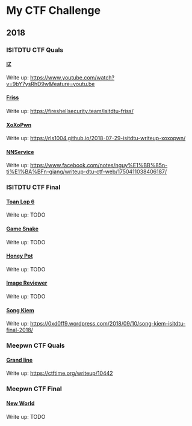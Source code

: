 # My CTF Challenge

## 2018

### ISITDTU CTF Quals

#### [IZ](./2018/ISITDTU-CTF-Quals/iz)

Write up: https://www.youtube.com/watch?v=9bY7ysRhD9w&feature=youtu.be
#### [Friss](./2018/ISITDTU-CTF-Quals/friss)

Write up: https://fireshellsecurity.team/isitdtu-friss/
#### [XoXoPwn](./2018/ISITDTU-CTF-Quals/xoxopwn)

Write up: https://rls1004.github.io/2018-07-29-isitdtu-writeup-xoxopwn/
#### [NNService](./2018/ISITDTU-CTF-Quals/NNservice)

Write up: https://www.facebook.com/notes/nguy%E1%BB%85n-ti%E1%BA%BFn-giang/writeup-dtu-ctf-web/1750411038406187/

### ISITDTU CTF Final

#### [Toan Lop 6](./2018/ISITDTU-CTF-Final/6th-Math)

Write up: TODO
#### [Game Snake](./2018/ISITDTU-CTF-Final/Game-Snake)

Write up: TODO
#### [Honey Pot](./2018/ISITDTU-CTF-Final/HoneyPot)

Write up: TODO
#### [Image Reviewer](./2018/ISITDTU-CTF-Final/Image-Reviewer)

Write up: TODO
#### [Song Kiem](./2018/ISITDTU-CTF-Final/Song-Kiem)

Write up: https://0xd0ff9.wordpress.com/2018/09/10/song-kiem-isitdtu-final-2018/


### Meepwn CTF Quals

#### [Grand line](./2018/Meepwn-CTF-Quals/Grand-Line)

Write up: https://ctftime.org/writeup/10442
### Meepwn CTF Final

#### [New World](./2018/Meepwn-CTF-Final/New-World)

Write up: TODO